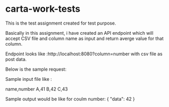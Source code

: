 # carta-work-tests

This is the test assignment created for test purpose.

Basically in this assignment, i have created an API endpoint which will accept CSV file and column name as input and return averge value for that column.

Endpoint looks like :http://localhost:8080?column=number with csv file as post data.

Below is the sample request:

Sample input file like :

name,number
A,41
B,42
C,43

Sample output would be like for coulm number:
{
    "data": 42
}
